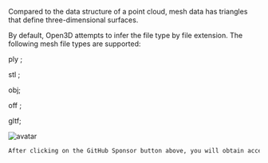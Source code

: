 Compared to the data structure of a point cloud, mesh data has triangles that define three-dimensional surfaces.

By default, Open3D attempts to infer the file type by file extension. The following mesh file types are supported:

ply    ;

stl    ;

obj;

off    ;

gltf; 

 ![avatar]( ad89dfdfaf2b405f888dc3130291f5f4.png) 

  ```python  
After clicking on the GitHub Sponsor button above, you will obtain access permissions to my private code repository ( https://github.com/slowlon/my_code_bar ) to view this blog code. By searching the code number of this blog, you can find the code you need, code number is: 2024020309574694401
  ```  
